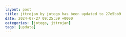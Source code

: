 ```yaml
---
layout: post
title: jttrojan by jotego has been updated to 27e5bb9
date: 2024-07-27 09:25:59 +0000
categories: [jotego, jttrojan]
tags: [update]
---
```


